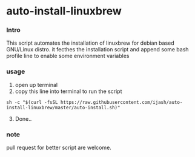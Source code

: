 # auto-install-linuxbrew
### Intro
This script automates the installation of linuxbrew for debian based GNU/Linux distro.
it fecthes the installation script and append some bash profile line to enable some environment variables

### usage
1. open up terminal
2. copy this line into terminal to run the script
```
sh -c "$(curl -fsSL https://raw.githubusercontent.com/ijash/auto-install-linuxbrew/master/auto-install.sh)"
```
3. Done..

### note
pull request for better script are welcome.
